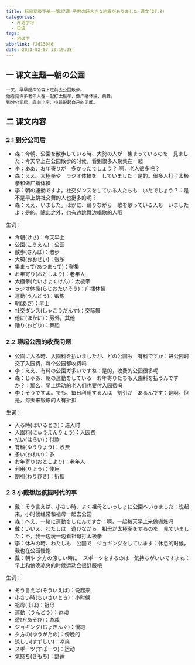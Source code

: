 ```yaml
---
title: 标日初级下册——第27课-子供の時大きな地震がありました-课文(27.8)
categories:
  - 外语学习
  - 日语
tags:
  - 初级下
abbrlink: f2d13046
date: 2021-02-07 13:19:28
---
```

## 一 课文主题—朝の公園

```
一天，早早起床的森上班前去公园散步。
他看见许多老年人在一起打太极拳、做广播体操、跳舞。
到分公司后，森向小李、小戴说起自己的见闻。
```

<!--more-->

## 二 课文内容

### 2.1 到分公司后

* 森：今朝、公園を散歩している時、大勢の人が　集まっているのを　見ました：今天早上在公园散步的时候，看到很多人聚集在一起
* 李：ああ、お年寄りが　多かったでしょう？:啊，老人很多吧？
* 森：ええ。太極拳や　ラジオ体操を　していました：是的。很多人打了太极拳和做广播体操
* 李：朝の運動ですよ。社交ダンスをしている人たちも　いたでしょう？：是不是早上跳社交舞的人也挺多的呢？
* 森：ええ、いました。ほかに、踊りながら　歌を歌っている人も　いましたよ：是的。除此之外，也有边跳舞边唱歌的人哦

生词：

* 今朝(けさ)：今天早上
* 公園(こうえん)：公园
* 散歩(さんぽ)：散步
* 大勢(おおぜい)：很多
* 集まって(あつまって)：聚集
* お年寄り(おとしより)：老年人
* 太極拳(たいきょくけん)：太极拳
* ラジオ体操(らじおたいそう)：广播体操
* 運動(うんどう)：锻炼
* 朝(あさ)：早上
* 社交ダンス(しゃこうだんす)：交际舞
* 他に(ほかに)：另外，其他
* 踊り(おどり)：舞蹈

### 2.2  聊起公园的收费问题

* 公園に入る時、入園料を払いましたが、どの公園も　有料ですか：进公园时交了入园费，每个公园都收费吗
* 李：ええ、有料の公園ガ多いですね：是的，收费的公园很多呢
* 森：じゃあ、朝の運動をしている　お年寄りたちも入園料を払うんですか？：那么，早上运动的老人们也要付入园费吗
* 李：そうですよ。でも、毎日利用する人は　割引が　あるんです：是啊。但是，每天来锻炼的人有折扣

生词：

* 入る時(はいるとき)：进入时
* 入園料(にゅうえんりょう)：入园费
* 払い(はらい)：付款
* 有料(ゆうりょう)：收费
* 多い(おおい)：多
* お年寄り(おとしより)：老年人
* 利用(りよう)：使用
* 割引(わりびき)：折扣

### 2.3 小戴想起孩提时代的事

* 戴：そう言えば、小さい時、よく祖母といっしょに公園へいきました：说起来，小时候经常和祖母一起去公园
* 森：へえ、一緒に運動をしたんですか：啊，一起每天早上来做锻炼吗
* 戴：いいえ、わたしは　遊びながら　祖母が太極拳をするのを　見ていました：不，我一边玩一边看祖母打太极拳
* 李：休みの時、わたしも　公園で　ジョギングをしています：休息的时候，我也在公园慢跑
* 戴：朝や 夕方の涼しい時に　スポーツをするのは　気持ちがいいですよね：早上和傍晚凉爽的时候运动会很舒服吧

生词：

* そう言えば(そういえば)：说起来
* 小さい時(ちいさいとき)：小时候
* 祖母(そぼ)：祖母
* 運動（うんどう）：运动
* 遊び(あそび)：游戏
* ジョギング(じょぎんぐ)：慢跑
* 夕方の(ゆうがたの)：傍晚的
* 涼しい(すずしい)：凉爽
* スポーツ(すぽーつ)：运动
* 気持ち(きもち)：舒适


